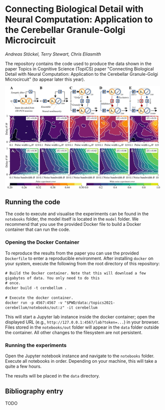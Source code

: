 # Connecting Biological Detail with Neural Computation: Application to the Cerebellar Granule-Golgi Microcircuit

*Andreas Stöckel, Terry Stewart, Chris Eliasmith*

The repository contains the code used to produce the data shown in the paper Topics in Cognitive Science (TopiCS) paper "Connecting Biological Detail with Neural Computation: Application to the Cerebellar Granule-Golgi Microcircuit" (to appear later this year).

![Header image showing some diagrams from the Paper](images/header.jpg)

## Running the code

The code to execute and visualise the experiments can be found in the `notebooks` folder, the model itself is located in the `model` folder.
We recommend that you use the provided Docker file to build a Docker container that can run the code.

### Opening the Docker Container

To reproduce the results from the paper you can use the provided `Dockerfile` to enter a reproducible environment.
After installing `docker` on your system, execute the following from the root directory of this repository:
```
# Build the Docker container. Note that this will download a few gigabytes of data. You only need to do this
# once.
docker build -t cerebellum .

# Execute the docker container.
docker run -p 4567:4567 -v "$PWD/data:/topics2021-cerebellum/notebooks/out:z" -it cerebellum
```
This will start a Jupyter lab instance inside the docker container; open the displayed URL (e.g., `http://127.0.0.1:4567/lab?token=...`) in your browser.
Files stored in the `notebooks/out` folder will appear in the `data` folder outside the container.
All other changes to the filesystem are not persistent.

### Running the experiments

Open the Jupyter notebook instance and navigate to the `notebooks` folder.
Execute all notebooks in order. Depending on your machine, this will take a quite a few hours.

The results will be placed in the `data` directory.

## Bibliography entry

TODO
